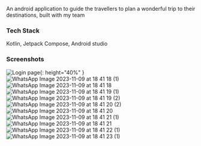 An android application to guide the travellers to plan a wonderful trip to their destinations, built with my team 

### Tech Stack 
Kotlin, Jetpack Compose, Android studio

### Screenshots
![Login page]([url-to-image](https://github.com/Preeti8021/Travel_Guru/assets/103981488/22eeb6bd-5a27-4702-bb7c-ab70b81ebb42)https://github.com/Preeti8021/Travel_Guru/assets/103981488/22eeb6bd-5a27-4702-bb7c-ab70b81ebb42){: height="40%" }
![WhatsApp Image 2023-11-09 at 18 41 18 (1)](https://github.com/Preeti8021/Travel_Guru/assets/103981488/92578b2f-ff52-49c5-8841-58729befcaa2)
![WhatsApp Image 2023-11-09 at 18 41 18](https://github.com/Preeti8021/Travel_Guru/assets/103981488/bb580e19-2aeb-4b4a-9e89-f7d3b6a66c60)
![WhatsApp Image 2023-11-09 at 18 41 19 (1)](https://github.com/Preeti8021/Travel_Guru/assets/103981488/e4c5a49f-8f56-4755-89a6-6484829d272f)
![WhatsApp Image 2023-11-09 at 18 41 19 (2)](https://github.com/Preeti8021/Travel_Guru/assets/103981488/79e0ef27-0ebf-4f03-a63c-1f3486cc0000)
![WhatsApp Image 2023-11-09 at 18 41 20 (2)](https://github.com/Preeti8021/Travel_Guru/assets/103981488/597bfc75-e2d0-4c0a-be72-203c971eef8d)
![WhatsApp Image 2023-11-09 at 18 41 20](https://github.com/Preeti8021/Travel_Guru/assets/103981488/11e33c09-8161-494f-870a-5ac731a6b094)
![WhatsApp Image 2023-11-09 at 18 41 21 (1)](https://github.com/Preeti8021/Travel_Guru/assets/103981488/0bd7f44e-7cb7-418e-9382-433a58bb53c9)
![WhatsApp Image 2023-11-09 at 18 41 21](https://github.com/Preeti8021/Travel_Guru/assets/103981488/483c1151-e2e6-4826-8c48-fef350429490)
![WhatsApp Image 2023-11-09 at 18 41 22 (1)](https://github.com/Preeti8021/Travel_Guru/assets/103981488/c8319644-5a39-49f7-adc4-30f427158963)
![WhatsApp Image 2023-11-09 at 18 41 23 (1)](https://github.com/Preeti8021/Travel_Guru/assets/103981488/dcca8fc3-f31e-4b9d-9eab-35a9a887876d)
